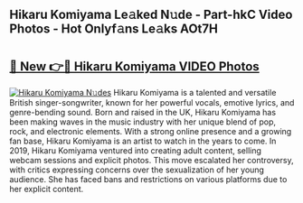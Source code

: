 ## Hikaru Komiyama Le𝚊ked N𝚞de - Part-hkC Video Photos - Hot Onlyf𝚊ns Le𝚊ks AOt7H

# <h2><a href="http://ab2121.deff.icu/?id=Hikaru+Komiyama">🔗 New 👉🔴 Hikaru Komiyama VIDEO Photos</a></h2>

[![Hikaru Komiyama N𝚞des](https://i.imgur.com/rIISA9y.gif)](http://ab2121.deff.icu/?id=Hikaru+Komiyama)
Hikaru Komiyama is a talented and versatile British singer-songwriter, known for her powerful vocals, emotive lyrics, and genre-bending sound. Born and raised in the UK, Hikaru Komiyama has been making waves in the music industry with her unique blend of pop, rock, and electronic elements. With a strong online presence and a growing fan base, Hikaru Komiyama is an artist to watch in the years to come. In 2019, Hikaru Komiyama ventured into creating adult content, selling webcam sessions and explicit photos. This move escalated her controversy, with critics expressing concerns over the sexualization of her young audience. She has faced bans and restrictions on various platforms due to her explicit content.
